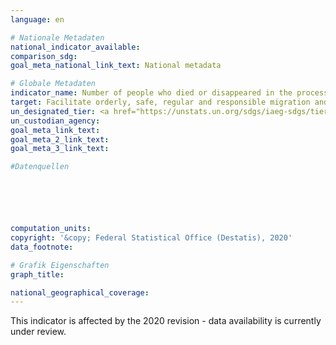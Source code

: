 ```yaml
---
language: en

# Nationale Metadaten
national_indicator_available: 
comparison_sdg: 
goal_meta_national_link_text: National metadata

# Globale Metadaten
indicator_name: Number of people who died or disappeared in the process of migration towards an international destination
target: Facilitate orderly, safe, regular and responsible migration and mobility of people, including through the implementation of planned and well-managed migration policies
un_designated_tier: <a href="https://unstats.un.org/sdgs/iaeg-sdgs/tier-classification/" title="Click here for more information on the UN tier classification."></a>
un_custodian_agency: 
goal_meta_link_text: 
goal_meta_2_link_text: 
goal_meta_3_link_text: 

#Datenquellen






computation_units: 
copyright: '&copy; Federal Statistical Office (Destatis), 2020'
data_footnote: 

# Grafik Eigenschaften
graph_title: 

national_geographical_coverage: 
---
```


<span style="text-align: center"><i class="fa fa-exclamation-triangle" aria-hidden="true"></i> This indicator is affected by the 2020 revision - data availability is currently under review. <i class="fa fa-exclamation-triangle" aria-hidden="true"></i></span>